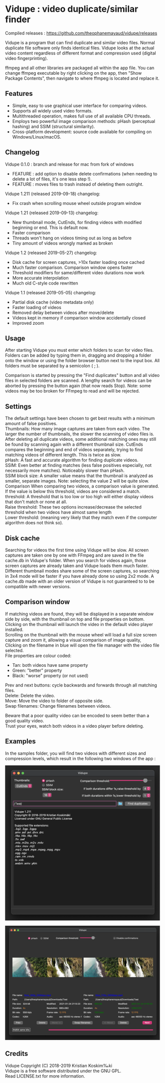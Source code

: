 # Vidupe : video duplicate/similar finder

Compiled releases : https://github.com/theophanemayaud/vidupe/releases

Vidupe is a program that can find duplicate and similar video files.
Normal duplicate file software only finds identical files. Vidupe looks at the actual video content regardless of different format and compression used (digital video fingerprinting).

ffmpeg and all other libraries are packaged all within the app file. You can change ffmpeg executable by right clicking on the app, then "Show Package Contents", then navigate to where ffmpeg is located and replace it.

## Features

 - Simple, easy to use graphical user interface for comparing videos.
 - Supports all widely used video formats.
 - Multithreaded operation, makes full use of all available CPU threads.
 - Employs two powerful image comparison methods: pHash (perceptual hashing) and SSIM (structural similarity).
 - Cross-platform development: source code available for compiling on Windows/Linux/macOS.

## Changelog

Vidupe 0.1.0 : branch and release for mac from fork of windows
- FEATURE : add option to disable delete confirmations (when needing to delete a lot of files, it's one less step !).
- FEATURE : moves files to trash instead of deleting them outright.


Vidupe 1.211 (released 2019-09-18) changelog:
 - Fix crash when scrolling mouse wheel outside program window

Vidupe 1.21 (released 2019-09-13) changelog:
 - New thumbnail mode, CutEnds, for finding videos with modified beginning or end. This is default now.
 - Faster comparison
 - Threads won't hang on videos timing out as long as before
 - Tiny amount of videos wrongly marked as broken

Vidupe 1.2 (released 2019-05-27) changelog:
 - Disk cache for screen captures, >10x faster loading once cached
 - Much faster comparison. Comparison window opens faster
 - Threshold modifiers for same/different video durations now work
 - More accurate interpolation
 - Much old C-style code rewritten

Vidupe 1.1 (released 2019-05-05) changelog:
 - Partial disk cache (video metadata only)
 - Faster loading of videos
 - Removed delay between videos after move/delete
 - Videos kept in memory if comparison window accidentally closed
 - Improved zoom


## Usage
 
After starting Vidupe you must enter which folders to scan for video files. Folders can be added by typing them in,
dragging and dropping a folder onto the window or using the folder browser button next to the input box.
All folders must be separated by a semicolon ( ; ).

Comparison is started by pressing the "Find duplicates" button and all video files in selected folders are scanned.
A lengthy search for videos can be aborted by pressing the button again (that now reads Stop).
Note: some videos may be too broken for FFmpeg to read and will be rejected.


## Settings

The default settings have been chosen to get best results with a minimum amount of false positives.  
Thumbnails:      How many image captures are taken from each video. The larger the number of thumbnails, the slower the scanning of video files is.
                 After deleting all duplicate videos, some additional matching ones may still be found by scanning again with a different thumbnail size.
                 CutEnds compares the beginning and end of videos separately, trying to find matching videos of different length. This is twice as slow.  
pHash:           A fast and accurate algorithm for finding duplicate videos.  
SSIM:            Even better at finding matches (less false positives especially, not necessarily more matches). Noticeably slower than pHash.  
SSIM block size: A smaller value means that the thumbnail is analyzed as smaller, separate images. Note: selecting the value 2 will be quite slow.  
Comparison       When comparing two videos, a comparison value is generated. If the value is below this threshold, videos are considered a match.  
threshold:       A threshold that is too low or too high will either display videos that don't match or none at all.  
Raise threshold: These two options increase/decrease the selected threshold when two videos have almost same length  
Lower threshold: (meaning very likely that they match even if the computer algorithm does not think so).



## Disk cache

Searching for videos the first time using Vidupe will be slow. All screen captures are taken one by one with FFmpeg and are saved in the file
cache.db in Vidupe's folder. When you search for videos again, those screen captures are already taken and Vidupe loads them much faster.
Different thumbnail modes share some of the screen captures, so searching in 3x4 mode will be faster if you have already done so using 2x2 mode.
A cache.db made with an older version of Vidupe is not guaranteed to to be compatible with newer versions.



## Comparison window

If matching videos are found, they will be displayed in a separate window side by side, with the thumbnail on top and file properties on bottom.  
Clicking on the thumbnail will launch the video in the default video player installed.  
Scrolling on the thumbnail with the mouse wheel will load a full size screen capture and zoom it, allowing a visual comparison of image quality,  
Clicking on the filename in blue will open the file manager with the video file selected.  
File properties are colour coded:
 - Tan: both videos have same property
 - Green: "better" property
 - Black: "worse" property (or not used)

Prev and next buttons: cycle backwards and forwards through all matching files.  
Delete: Delete the video.  
Move: Move the video to folder of opposite side.  
Swap filenames: Change filenames between videos.


Beware that a poor quality video can be encoded to seem better than a good quality video.  
Trust your eyes, watch both videos in a video player before deleting.

## Examples

In the samples folder, you will find two videos with different sizes and compression levels, which result in the following two windows of the app :

![Main window](/samples/MainWindow.png "Main window")

![Comparison window](/samples/ComparisonWindow.png "Comparison window")

## Credits

Vidupe Copyright (C) 2018-2019 Kristian Koskim‰ki  
Vidupe is a free software distributed under the GNU GPL.  
Read LICENSE.txt for more information.